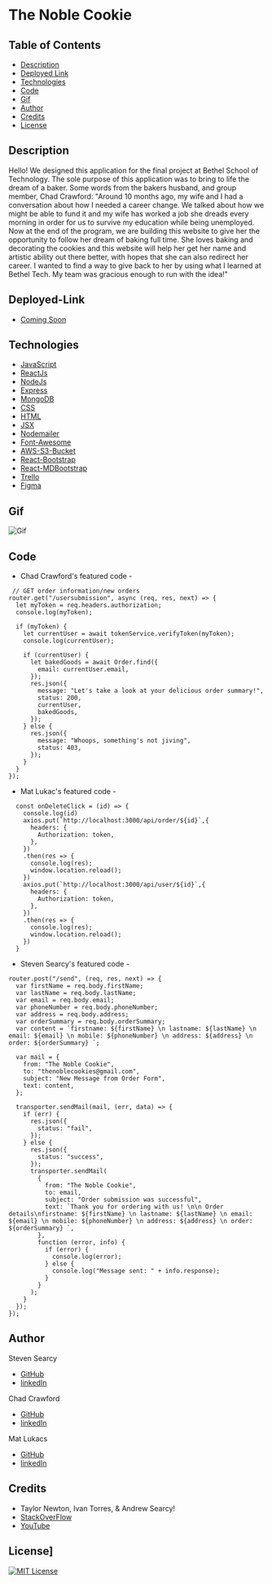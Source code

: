# The Noble Cookie

## Table of Contents

- [Description](#Description)
- [Deployed Link](#Deployed-Link)
- [Technologies](#Technologies)
- [Code](#Code)
- [Gif](#Gif)
- [Author](#Author)
- [Credits](#Credits)
- [License](#License)

## Description

Hello! We designed this application for the final project at Bethel School of Technology. The sole purpose of this application was to bring to life the dream of a baker.
Some words from the bakers husband, and group member, Chad Crawford:
"Around 10 months ago, my wife and I had a conversation about how I needed a career change.  We talked about how we might be able to fund it and my wife has worked a job she dreads every morning in order for us to survive my education while being unemployed.  Now at the end of the program, we are building this website to give her the opportunity to follow her dream of baking full time.  She loves baking and decorating the cookies and this website will help her get her name and artistic ability out there better, with hopes that she can also redirect her career.  I wanted to find a way to give back to her by using what I learned at Bethel Tech.  My team was gracious enough to run with the idea!"

## Deployed-Link

- [Coming Soon](#)

## Technologies

- [JavaScript](https://www.w3schools.com/js/)
- [ReactJs](https://reactjs.org/)
- [NodeJs](https://nodejs.org/)
- [Express](https://expressjs.com/)
- [MongoDB](https://www.mongodb.com/)
- [CSS](https://www.w3schools.com/css/)
- [HTML](https://www.w3schools.com/html/)
- [JSX](https://reactjs.org/docs/introducing-jsx.html)
- [Nodemailer](https://nodemailer.com/about/)
- [Font-Awesome](https://fontawesome.com/)
- [AWS-S3-Bucket](https://aws.amazon.com/s3/)
- [React-Bootstrap](https://react-bootstrap.github.io/)
- [React-MDBootstrap](https://react-bootstrap.github.io/)
- [Trello](https://trello.com/)
- [Figma](https://figma.com/)

## Gif

![Gif](./noblecookie2.gif)

## Code

 - Chad Crawford's featured code -
```
 // GET order information/new orders
router.get("/usersubmission", async (req, res, next) => {
  let myToken = req.headers.authorization;
  console.log(myToken);

  if (myToken) {
    let currentUser = await tokenService.verifyToken(myToken);
    console.log(currentUser);

    if (currentUser) {
      let bakedGoods = await Order.find({
        email: currentUser.email,
      });
      res.json({
        message: "Let's take a look at your delicious order summary!",
        status: 200,
        currentUser,
        bakedGoods,
      });
    } else {
      res.json({
        message: "Whoops, something's not jiving",
        status: 403,
      });
    }
  }
});
```

 - Mat Lukac's featured code -
```
  const onDeleteClick = (id) => {
    console.log(id)
    axios.put(`http://localhost:3000/api/order/${id}`,{
      headers: {
        Authorization: token,
      },
    })
    .then(res => {
      console.log(res);
      window.location.reload();
    }) 
    axios.put(`http://localhost:3000/api/user/${id}`,{
      headers: {
        Authorization: token,
      },
    })
    .then(res => {
      console.log(res);
      window.location.reload();
    })
  }
  ```

 - Steven Searcy's featured code -
```
router.post("/send", (req, res, next) => {
  var firstName = req.body.firstName;
  var lastName = req.body.lastName;
  var email = req.body.email;
  var phoneNumber = req.body.phoneNumber;
  var address = req.body.address;
  var orderSummary = req.body.orderSummary;
  var content = `firstname: ${firstName} \n lastname: ${lastName} \n email: ${email} \n mobile: ${phoneNumber} \n address: ${address} \n order: ${orderSummary} `;

  var mail = {
    from: "The Noble Cookie",
    to: "thenoblecookies@gmail.com",
    subject: "New Message from Order Form",
    text: content,
  };

  transporter.sendMail(mail, (err, data) => {
    if (err) {
      res.json({
        status: "fail",
      });
    } else {
      res.json({
        status: "success",
      });
      transporter.sendMail(
        {
          from: "The Noble Cookie",
          to: email,
          subject: "Order submission was successful",
          text: `Thank you for ordering with us! \n\n Order details\nfirstname: ${firstName} \n lastname: ${lastName} \n email: ${email} \n mobile: ${phoneNumber} \n address: ${address} \n order: ${orderSummary} `,
        },
        function (error, info) {
          if (error) {
            console.log(error);
          } else {
            console.log("Message sent: " + info.response);
          }
        }
      );
    }
  });
});
```
## Author

Steven Searcy

- [GitHub](https://github.com/stevenaaronsearcy)
- [linkedIn](https://www.linkedin.com/in/stevenasearcy/)

Chad Crawford

- [GitHub](https://github.com/ckcrawford)
- [linkedIn](www.linkedin.com/in/chad-crawford-olddognewtricks)

Mat Lukacs

- [GitHub](https://github.com/MathewLukacs)
- [linkedIn](https://www.linkedin.com/in/mathew-lukacs-85a40aa9/)

## Credits

- Taylor Newton, Ivan Torres, & Andrew Searcy!
- [StackOverFlow](https://stackoverflow.com/)
- [YouTube](https://youtube.com/)

## License]

[![MIT License](https://img.shields.io/badge/License-MIT-blue.svg)](https://www.mit.edu/~amini/LICENSE.md)
